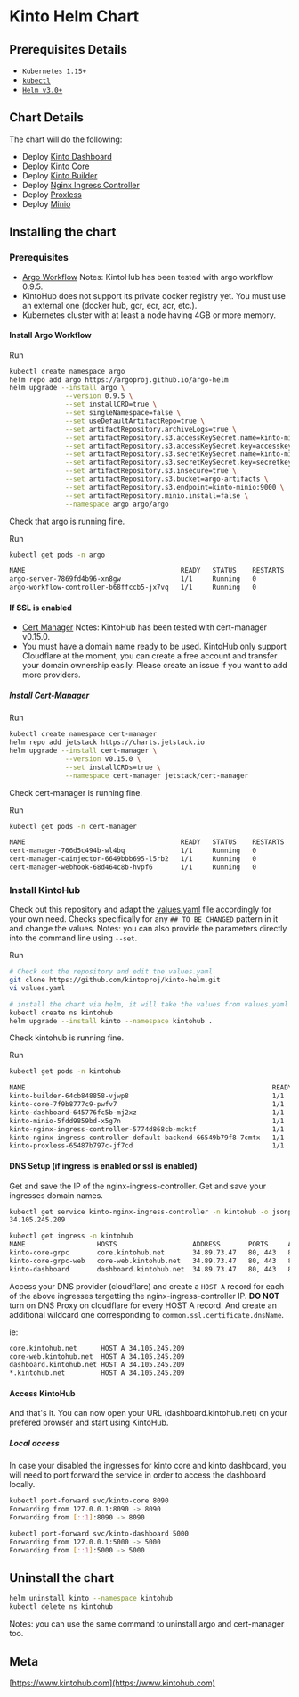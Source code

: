 # Kinto Helm Chart

## Prerequisites Details

- `Kubernetes 1.15+`
- [`kubectl`](https://kubernetes.io/docs/tasks/tools/install-kubectl/)
- [`Helm v3.0+`](https://helm.sh/)

## Chart Details

The chart will do the following:

- Deploy [Kinto Dashboard](https://github.com/kintoproj/kinto-dashboard)
- Deploy [Kinto Core](https://github.com/kintoproj/kinto-core)
- Deploy [Kinto Builder](https://github.com/kintoproj/kinto-builder)
- Deploy [Nginx Ingress Controller](https://github.com/bitnami/charts/tree/master/bitnami/nginx-ingress-controller)
- Deploy [Proxless](https://github.com/bappr/proxless)
- Deploy [Minio](https://github.com/minio/charts)

## Installing the chart

### Prerequisites

- [Argo Workflow](https://github.com/argoproj/argo-workflows)
Notes: KintoHub has been tested with argo workflow 0.9.5.
- KintoHub does not support its private docker registry yet. You must use an external one (docker hub, gcr, ecr, acr, etc.).
- Kubernetes cluster with at least a node having 4GB or more memory.

#### Install Argo Workflow

Run

```sh
kubectl create namespace argo
helm repo add argo https://argoproj.github.io/argo-helm
helm upgrade --install argo \
              --version 0.9.5 \
              --set installCRD=true \
              --set singleNamespace=false \
              --set useDefaultArtifactRepo=true \
              --set artifactRepository.archiveLogs=true \
              --set artifactRepository.s3.accessKeySecret.name=kinto-minio \
              --set artifactRepository.s3.accessKeySecret.key=accesskey \
              --set artifactRepository.s3.secretKeySecret.name=kinto-minio \
              --set artifactRepository.s3.secretKeySecret.key=secretkey \
              --set artifactRepository.s3.insecure=true \
              --set artifactRepository.s3.bucket=argo-artifacts \
              --set artifactRepository.s3.endpoint=kinto-minio:9000 \
              --set artifactRepository.minio.install=false \
              --namespace argo argo/argo
```

Check that argo is running fine.

Run

```sh
kubectl get pods -n argo

NAME                                       READY   STATUS    RESTARTS   AGE
argo-server-7869fd4b96-xn8gw               1/1     Running   0          62s
argo-workflow-controller-b68ffccb5-jx7vq   1/1     Running   0          62s
```

#### If SSL is enabled

- [Cert Manager](https://cert-manager.io/docs/)
Notes: KintoHub has been tested with cert-manager v0.15.0.
- You must have a domain name ready to be used. KintoHub only support Cloudflare at the moment, you can create a free account and transfer your domain ownership easily. Please create an issue if you want to add more providers.

##### Install Cert-Manager

Run

```sh
kubectl create namespace cert-manager
helm repo add jetstack https://charts.jetstack.io
helm upgrade --install cert-manager \
              --version v0.15.0 \
              --set installCRDs=true \
              --namespace cert-manager jetstack/cert-manager
```

Check cert-manager is running fine.

Run

```sh
kubectl get pods -n cert-manager

NAME                                       READY   STATUS    RESTARTS   AGE
cert-manager-766d5c494b-wl4bq              1/1     Running   0          33s
cert-manager-cainjector-6649bbb695-l5rb2   1/1     Running   0          33s
cert-manager-webhook-68d464c8b-hvpf6       1/1     Running   0          33s
```

### Install KintoHub

Check out this repository and adapt the [values.yaml](./values.yaml) file accordingly for your own need.
Checks specifically for any `## TO BE CHANGED` pattern in it and change the values.
Notes: you can also provide the parameters directly into the command line using `--set`.

Run

```sh
# Check out the repository and edit the values.yaml
git clone https://github.com/kintoproj/kinto-helm.git
vi values.yaml

# install the chart via helm, it will take the values from values.yaml automatically
kubectl create ns kintohub
helm upgrade --install kinto --namespace kintohub .
```

Check kintohub is running fine.

Run

```sh
kubectl get pods -n kintohub

NAME                                                              READY   STATUS    RESTARTS   AGE
kinto-builder-64cb848858-vjwp8                                    1/1     Running   0          56s
kinto-core-7f9b8777c9-pwfv7                                       1/1     Running   0          56s
kinto-dashboard-645776fc5b-mj2xz                                  1/1     Running   0          56s
kinto-minio-5fdd9859bd-x5g7n                                      1/1     Running   0          56s
kinto-nginx-ingress-controller-5774d868cb-mcktf                   1/1     Running   0          56s
kinto-nginx-ingress-controller-default-backend-66549b79f8-7cmtx   1/1     Running   0          56s
kinto-proxless-65487b797c-jf7cd                                   1/1     Running   0          56s
```

#### DNS Setup (if ingress is enabled or ssl is enabled)

Get and save the IP of the nginx-ingress-controller.
Get and save your ingresses domain names.

```sh
kubectl get service kinto-nginx-ingress-controller -n kintohub -o jsonpath="{.status.loadBalancer.ingress[0].ip}"
34.105.245.209

kubectl get ingress -n kintohub
NAME                  HOSTS                   ADDRESS       PORTS     AGE
kinto-core-grpc       core.kintohub.net       34.89.73.47   80, 443   8m38s
kinto-core-grpc-web   core-web.kintohub.net   34.89.73.47   80, 443   8m38s
kinto-dashboard       dashboard.kintohub.net  34.89.73.47   80, 443   8m38s
```

Access your DNS provider (cloudflare) and create a `HOST A` record for each of the above ingresses targetting the nginx-ingress-controller IP.
**DO NOT** turn on DNS Proxy on cloudflare for every HOST A record.
And create an additional wildcard one corresponding to `common.ssl.certificate.dnsName`.

ie:

```txt
core.kintohub.net      HOST A 34.105.245.209
core-web.kintohub.net  HOST A 34.105.245.209
dashboard.kintohub.net HOST A 34.105.245.209
*.kintohub.net         HOST A 34.105.245.209
```

#### Access KintoHub

And that's it.
You can now open your URL (dashboard.kintohub.net) on your prefered browser and start using KintoHub.

##### Local access

In case your disabled the ingresses for kinto core and kinto dashboard, you will need to port forward the service in order to access the dashboard locally.

```sh
kubectl port-forward svc/kinto-core 8090
Forwarding from 127.0.0.1:8090 -> 8090
Forwarding from [::1]:8090 -> 8090

kubectl port-forward svc/kinto-dashboard 5000
Forwarding from 127.0.0.1:5000 -> 5000
Forwarding from [::1]:5000 -> 5000
```

## Uninstall the chart

```sh
helm uninstall kinto --namespace kintohub
kubectl delete ns kintohub
```

Notes: you can use the same command to uninstall argo and cert-manager too.

## Meta

[https://www.kintohub.com](https://www.kintohub.com)
